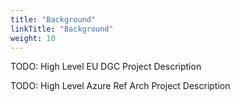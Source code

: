 ```yaml
---
title: "Background"
linkTitle: "Background"
weight: 10
---
```


TODO: High Level EU DGC Project Description

TODO: High Level Azure Ref Arch Project Description

